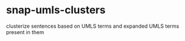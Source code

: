 # snap-umls-clusters
clusterize sentences based on UMLS terms and expanded UMLS terms present in them
